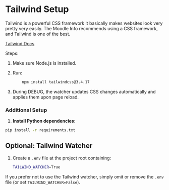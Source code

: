# Tailwind Setup

Tailwind is a powerful CSS framework it basically makes websites look very pretty very easily. The Moodle Info recommends using a CSS framework, and Tailwind is one of the best.

[Tailwind Docs](https://v3.tailwindcss.com/docs)

Steps:

1. Make sure Node.js is installed.
2. Run:

    ```bash
        npm install tailwindcss@3.4.17
    ```

3. During DEBUG, the watcher updates CSS changes automatically and applies them upon page reload. 


### Additional Setup

1. **Install Python dependencies:**
```bash
pip install -r requirements.txt
```


## Optional: Tailwind Watcher

1.  Create a `.env` file at the project root containing:

    ```bash
    TAILWIND_WATCHER=True
    ```

If you prefer not to use the Tailwind watcher, simply omit or remove the `.env` file (or set `TAILWIND_WATCHER=False`).